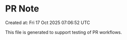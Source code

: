 # PR Note

Created at: Fri 17 Oct 2025 07:06:52 UTC

This file is generated to support testing of PR workflows.
